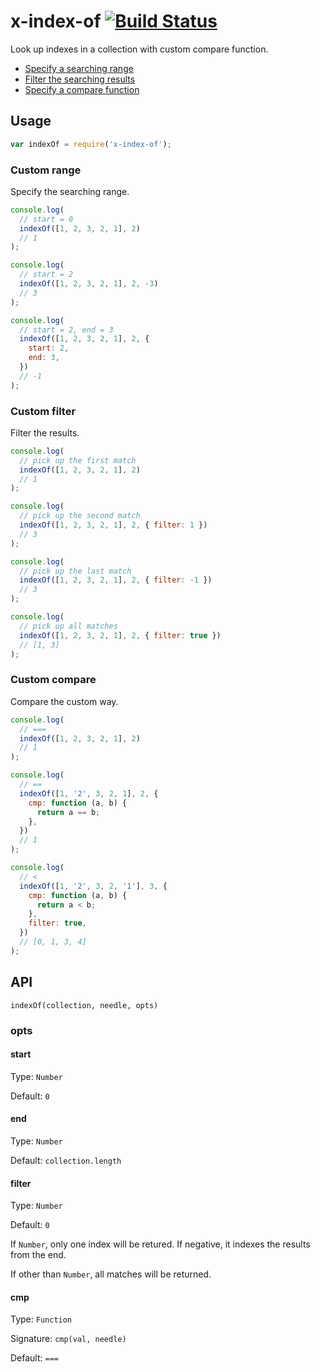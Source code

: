 # x-index-of [![Build Status](https://travis-ci.org/zoubin/x-index-of.svg)](https://travis-ci.org/zoubin/x-index-of)
Look up indexes in a collection with custom compare function.

- [Specify a searching range](#custom-range)
- [Filter the searching results](#custom-filter)
- [Specify a compare function](#custom-compare)

## Usage

```javascript
var indexOf = require('x-index-of');
```

### Custom range
Specify the searching range.

```javascript
console.log(
  // start = 0
  indexOf([1, 2, 3, 2, 1], 2)
  // 1
);

console.log(
  // start = 2
  indexOf([1, 2, 3, 2, 1], 2, -3)
  // 3
);

console.log(
  // start = 2, end = 3
  indexOf([1, 2, 3, 2, 1], 2, {
    start: 2,
    end: 3,
  })
  // -1 
);

```

### Custom filter
Filter the results.

```javascript
console.log(
  // pick up the first match
  indexOf([1, 2, 3, 2, 1], 2)
  // 1
);

console.log(
  // pick up the second match
  indexOf([1, 2, 3, 2, 1], 2, { filter: 1 })
  // 3
);

console.log(
  // pick up the last match
  indexOf([1, 2, 3, 2, 1], 2, { filter: -1 })
  // 3
);

console.log(
  // pick up all matches
  indexOf([1, 2, 3, 2, 1], 2, { filter: true })
  // [1, 3]
);

```

### Custom compare
Compare the custom way.

```javascript
console.log(
  // ===
  indexOf([1, 2, 3, 2, 1], 2)
  // 1
);

console.log(
  // ==
  indexOf([1, '2', 3, 2, 1], 2, {
    cmp: function (a, b) {
      return a == b;
    },
  })
  // 1
);

console.log(
  // <
  indexOf([1, '2', 3, 2, '1'], 3, {
    cmp: function (a, b) {
      return a < b;
    },
    filter: true,
  })
  // [0, 1, 3, 4]
);

```

## API

`indexOf(collection, needle, opts)`

### opts

#### start

Type: `Number`

Default: `0`

#### end

Type: `Number`

Default: `collection.length`

#### filter

Type: `Number`

Default: `0`

If `Number`, only one index will be retured.
If negative, it indexes the results from the end.

If other than `Number`,
all matches will be returned.

#### cmp

Type: `Function`

Signature: `cmp(val, needle)`

Default: `===`

